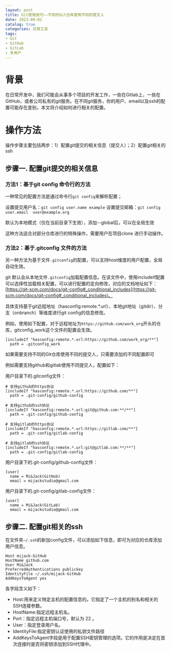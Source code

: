 ```yaml
---
layout: post
title: Git使用技巧——不同的Git仓库使用不同的提交人
date: 2023-09-02
catalog: true
categories: 日常工具
tags: 
- Git
- GitHub
- GitLab
- 多用户
---
```


# 背景

在日常开发中，我们可能会从事多个项目的开发工作，一些在Gitlab上，一些在GitHub，或者公司私有的git服务。在不同git服务，你的用户、email以及ssh的配置可能存在差别，本文将介绍如何进行相关的配置。

# 操作方法

操作步骤主要包括两步：1）配置git提交的相关信息（提交人）；2）配置git相关的ssh

## 步骤一. 配置git提交的相关信息

### 方法1：基于git config 命令行的方法
一种常见的配置方法是通过命令行`git config`来解析配置；

设置提交用户名：`git config user.name example`
设置提交邮箱：`git config user.email  user@example.org`

默认为本地模式（仅在当前目录下生效），添加--global后，可以在全局生效

这种方法适合对部分仓库进行的特殊操作，需要用户在项目clone 进行手动操作。


### 方法2：基于.gitconfig 文件的方法

另一种方法为基于文件`.gitconfig`的配置，可以支持host维度的用户配置，全局自动生效。

git 默认会从本地文件`.gitconfig`加载配置信息。在该文件中，使用includeIf配置可以选择性加载相关配置，可以进行配置的定向修改，对应的文档地址如下：[https://git-scm.com/docs/git-config#_conditional_includes](https://git-scm.com/docs/git-config#_conditional_includes)。

具体支持基于git远程地址（hasconfig:remote.*.url）、本地git地址（gitdir）、分支（onbranch）等维度进行git config的信息修改。

例如，使用如下配置，对于远程地址为`https://github.com/work_org`开头的仓库，gitconfig_work这个文件的配置会生效。

```
[includeIf "hasconfig:remote.*.url:https://github.com/work_org/**"]
  path = .gitconfig_work
```

如果需要支持不同的Git仓库使用不同的提交人，只需要添加的不同配置即可

例如需要支持github和gitlab使用不同提交人，配置如下：

用户目录下的.gitconfig文件：
```
# 支持github的https协议
[includeIf "hasconfig:remote.*.url:https://github.com/**"]
  path = .git-config/github-config

# 支持github的ssh协议
[includeIf "hasconfig:remote.*.url:git@github.com:**/**"]
  path = .git-config/github-config

# 支持gitlab的https协议
[includeIf "hasconfig:remote.*.url:https://gitlab.com/**"]
  path = .git-config/gitlab-config

# 支持gitlab的ssh协议
[includeIf "hasconfig:remote.*.url:git@gitlab.com:**/**"]
  path = .git-config/gitlab-config
```

用户目录下的.git-config/github-config文件：
```
[user]
  name = Mi&Jack(GitHub)
  email = mijackstudio@gmail.com
```

用户目录下的.git-config/gitlab-config文件：
```
[user]
  name = Mi&Jack(GitLab)
  email = mijackstudio@gmail.com
```




## 步骤二. 配置git相关的ssh

在文件夹`~/.ssh`的新加config文件，可以添加如下信息，即可为对应的仓库添加用户信息。


```
Host mijack-GitHub
HostName github.com
User Mi&Jack
PreferredAuthentications publickey
IdentityFile ~/.ssh/mijack-GitHub 
AddKeysToAgent yes
```

各字段含义如下：


- Host:用来定义特定主机的配置信息的。它指定了一个主机的别名和相关的SSH连接参数。
- HostName:指定远程主机名。
- Port：指定远程主机端口号，默认为 22 。
- User：指定登录用户名。
- IdentityFile:指定密钥认证使用的私钥文件路径
- AddKeysToAgent字段是用于配置SSH密钥管理的选项。它的作用是决定在首次连接时是否将密钥添加到SSH代理中。